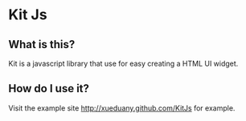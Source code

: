 # Kit Js

## What is this?

Kit is a javascript library that use for easy creating a HTML UI widget.

## How do I use it?

Visit the example site http://xueduany.github.com/KitJs for example.
